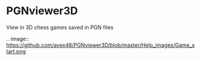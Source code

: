 # PGNviewer3D
View in 3D chess games saved in PGN files

.. image:: https://github.com/avex48/PGNviewer3D/blob/master/Help_images/Game_start.png
